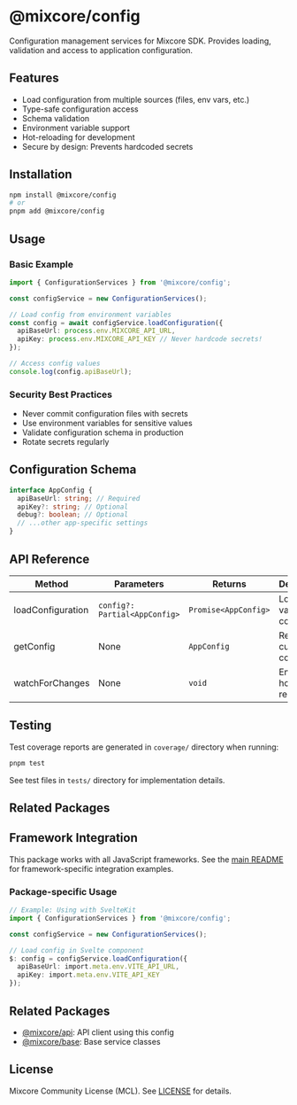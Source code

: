 # @mixcore/config

Configuration management services for Mixcore SDK. Provides loading, validation and access to application configuration.

## Features

- Load configuration from multiple sources (files, env vars, etc.)
- Type-safe configuration access
- Schema validation
- Environment variable support
- Hot-reloading for development
- Secure by design: Prevents hardcoded secrets

## Installation

```bash
npm install @mixcore/config
# or
pnpm add @mixcore/config
```

## Usage

### Basic Example

```typescript
import { ConfigurationServices } from '@mixcore/config';

const configService = new ConfigurationServices();

// Load config from environment variables
const config = await configService.loadConfiguration({
  apiBaseUrl: process.env.MIXCORE_API_URL,
  apiKey: process.env.MIXCORE_API_KEY // Never hardcode secrets!
});

// Access config values
console.log(config.apiBaseUrl);
```

### Security Best Practices

- Never commit configuration files with secrets
- Use environment variables for sensitive values
- Validate configuration schema in production
- Rotate secrets regularly

## Configuration Schema

```typescript
interface AppConfig {
  apiBaseUrl: string; // Required
  apiKey?: string; // Optional
  debug?: boolean; // Optional
  // ...other app-specific settings
}
```

## API Reference

| Method | Parameters | Returns | Description |
|--------|------------|---------|-------------|
| loadConfiguration | `config?: Partial<AppConfig>` | `Promise<AppConfig>` | Loads and validates config |
| getConfig | None | `AppConfig` | Returns current config |
| watchForChanges | None | `void` | Enables hot-reloading |

## Testing

Test coverage reports are generated in `coverage/` directory when running:

```bash
pnpm test
```

See test files in `tests/` directory for implementation details.

## Related Packages

## Framework Integration

This package works with all JavaScript frameworks. See the [main README](../../README.md#framework-integration) for framework-specific integration examples.

### Package-specific Usage

```typescript
// Example: Using with SvelteKit
import { ConfigurationServices } from '@mixcore/config';

const configService = new ConfigurationServices();

// Load config in Svelte component
$: config = configService.loadConfiguration({
  apiBaseUrl: import.meta.env.VITE_API_URL,
  apiKey: import.meta.env.VITE_API_KEY
});
```

## Related Packages

- [@mixcore/api](https://github.com/mixcore/javascript-sdk/tree/main/packages/api): API client using this config
- [@mixcore/base](https://github.com/mixcore/javascript-sdk/tree/main/packages/base): Base service classes

## License

Mixcore Community License (MCL). See [LICENSE](../../LICENSE) for details.

